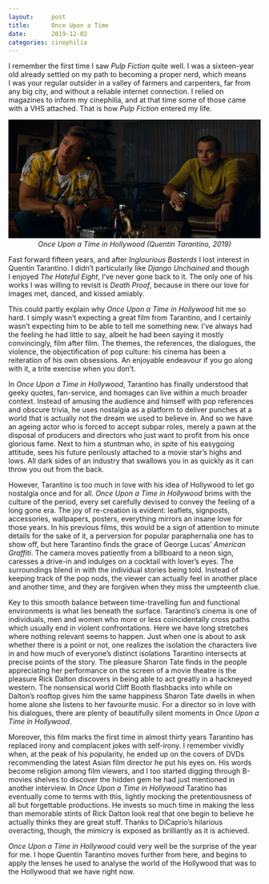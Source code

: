 ```yaml
---
layout:     post
title:      Once Upon a Time
date:       2019-12-02
categories: cinephilia
---
```


I remember the first time I saw *Pulp Fiction* quite well. I was a sixteen-year
old already settled on my path to becoming a proper nerd, which means I was your
regular outsider in a valley of farmers and carpenters, far from any big city,
and without a reliable internet connection. I relied on magazines to inform my
cinephilia, and at that time some of those came with a VHS attached. That is how
*Pulp Fiction* entered my life.

<!--more-->

<p align="center">
    <img src="/assets/images/2019-12-02-once_upon_a_time_in_hollywood.png">
    <br>
    <em>Once Upon a Time in Hollywood (Quentin Tarantino, 2019)</em>
</p>

Fast forward fifteen years, and after *Inglourious Basterds* I lost interest in
Quentin Tarantino. I didn’t particularly like *Django Unchained* and though
I enjoyed *The Hateful Eight*, I’ve never gone back to it. The only one of his
works I was willing to revisit is *Death Proof*, because in there our love for
images met, danced, and kissed amiably.

This could partly explain why *Once Upon a Time in Hollywood* hit me so hard.
I simply wasn’t expecting a great film from Tarantino, and I certainly wasn’t
expecting him to be able to tell me something new. I’ve always had the feeling
he had little to say, albeit he had been saying it mostly convincingly, film
after film. The themes, the references, the dialogues, the violence, the
objectification of pop culture: his cinema has been a reiteration of his own
obsessions. An enjoyable endeavour if you go along with it, a trite exercise
when you don’t.

In *Once Upon a Time in Hollywood*, Tarantino has finally understood that geeky
quotes, fan-service, and homages can live within a much broader context. Instead
of amusing the audience and himself with pop references and obscure trivia, he
uses nostalgia as a platform to deliver punches at a world that is actually not
the dream we used to believe in. And so we have an ageing actor who is forced to
accept subpar roles, merely a pawn at the disposal of producers and directors
who just want to profit from his once glorious fame. Next to him a stuntman who,
in spite of his easygoing attitude, sees his future perilously attached to a
movie star’s highs and lows. All dark sides of an industry that swallows you in
as quickly as it can throw you out from the back.

However, Tarantino is too much in love with his idea of Hollywood to let go
nostalgia once and for all. *Once Upon a Time in Hollywood* brims with the
culture of the period, every set carefully devised to convey the feeling of a
long gone era. The joy of re-creation is evident: leaflets, signposts,
accessories, wallpapers, posters, everything mirrors an insane love for those
years. In his previous films, this would be a sign of attention to minute
details for the sake of it, a perversion for popular paraphernalia one has to
show off, but here Tarantino finds the grace of George Lucas’ *American
Graffiti*. The camera moves patiently from a billboard to a neon sign, caresses
a drive-in and indulges on a cocktail with lover’s eyes. The surroundings blend
in with the individual stories being told. Instead of keeping track of the pop
nods, the viewer can actually feel in another place and another time, and they
are forgiven when they miss the umpteenth clue.

Key to this smooth balance between time-travelling fun and functional
environments is what lies beneath the surface. Tarantino’s cinema is one of
individuals, men and women who more or less coincidentally cross paths which
usually end in violent confrontations. Here we have long stretches where nothing
relevant seems to happen. Just when one is about to ask whether there is a point
or not, one realizes the isolation the characters live in and how much of
everyone’s distinct isolations Tarantino intersects at precise points of the
story. The pleasure Sharon Tate finds in the people appreciating her performance
on the screen of a movie theatre is the pleasure Rick Dalton discovers in being
able to act greatly in a hackneyed western. The nonsensical world Cliff Booth
flashbacks into while on Dalton’s rooftop gives him the same happiness Sharon
Tate dwells in when home alone she listens to her favourite music. For a
director so in love with his dialogues, there are plenty of beautifully silent
moments in *Once Upon a Time in Hollywood*.

Moreover, this film marks the first time in almost thirty years Tarantino has
replaced irony and complacent jokes with self-irony. I remember vividly when, at
the peak of his popularity, he ended up on the covers of DVDs recommending the
latest Asian film director he put his eyes on. His words become religion among
film viewers, and I too started digging through B-movies shelves to discover the
hidden gem he had just mentioned in another interview. In *Once Upon a Time in
Hollywood* Taratino has eventually come to terms with this, lightly mocking the
pretentiousness of all but forgettable productions. He invests so much time in
making the less than memorable stints of Rick Dalton look real that one begin to
believe he actually thinks they are great stuff. Thanks to DiCaprio’s hilarious
overacting, though, the mimicry is exposed as brilliantly as it is achieved.

*Once Upon a Time in Hollywood* could very well be the surprise of the year for
me. I hope Quentin Tarantino moves further from here, and begins to apply the
lenses he used to analyse the world of the Hollywood that was to the Hollywood
that we have right now.
